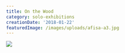 ```yaml
---
title: On the Wood
category: solo-exhibitions
creationDate: '2018-01-22'
featuredImage: /images/uploads/afisa-a3.jpg
---
```

![](/images/uploads/received_1951702574857918.jpeg)
